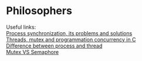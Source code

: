 # Philosophers
Useful links:<br>
[Process synchronization, its problems and solutions](https://www.youtube.com/watch?v=ph2awKa8r5Y&list=PLBlnK6fEyqRjDf_dmCEXgl6XjVKDDj0M2) <br>
[Threads, mutex and programmation concurrency in C](https://www.codequoi.com/threads-mutex-et-programmation-concurrente-en-c/) <br>
[Difference between process and thread](https://www.geeksforgeeks.org/difference-between-process-and-thread/) <br>
[Mutex VS Semaphore](https://www.youtube.com/watch?v=8wcuLCvMmF8) <br>
